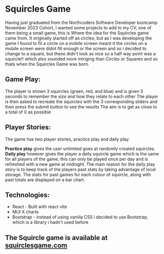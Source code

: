 # **Squircles Game**

  Having just graduated from the Northcoders Software Developer bootcamp November 2023 Cohort,
  I wanted some projects to add to my CV, one of them being a small game, 
  this is Where the idea for the Squircles game came from.
  It originally started off as circles, but as I was developing the game I found to fit a circle on a mobile screen meant it the circles on a mobile screen
  were didnt fill enough or the screen and so i decided to change to a square, but these didn't look as nice so a half way point was a squircle!!
  which also sounded more intriging than Circles or Squares and so thats when the Squircles Game was born.

## Game Play:
  The player is shown 3 squircles (green, red, and blue) and is given 5 seconds to remember the size and how they relate to each other
  The player is then asked to recreate the squircles with the 3 corresponding sliders and then press the submit button to see the results
  The aim is to get as close to a total of 0 as possible

## Player Stories:
  The game has two player stories, practice play and daily play.
  
  **Practice play** gives the user unlimited goes at randomly created squircles. \
  **Daily play**
  however gives the player a daily squircle game which is the same for all players of the game, 
  this can only be played once per day and is refreshed with a new game at midnight.
  The main reason for the daily play story is to keep track of the players past stats by taking advantage of local storage. 
  The stats for past games for each colour of squircle, along with past totals are displayed on a bar chart.

## Technologies:
 - React -  Built with react vite 
 - MUI X charts 
 - Bootstrap - instead of using vaniila CSS i decided to use Bootstrap, which is a library i hadn't used before 

## The Squircle game is available at [squirclesgame.com](http://squirclesgame.com)